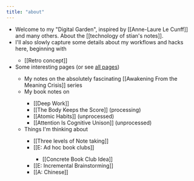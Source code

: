 ```yaml
---
title: "about"
---
```


- Welcome to my "Digital Garden", inspired by [[Anne-Laure Le Cunff]] and many others. About the [[technology of stian's notes]].<span id='HDpuoANkF'/>
- I'll also slowly capture some details about my workflows and hacks here, beginning with<span id='uCIcdUkoF'/>
    - [[Retro concept]]<span id='6Hv4FvaWT'/>
- Some interesting pages (or see [all pages](https://notes.reganmian.net/all-pages))<span id='sXbAIN2xN'/>
    - My notes on the absolutely fascinating [[Awakening From the Meaning Crisis]] series<span id='1JVQ2SxfK'/>
    - My book notes on<span id='chzaFiosR'/>
        - [[Deep Work]]<span id='Ub3ZHQITH'/>
        - [[The Body Keeps the Score]] (processing)<span id='THmIV03pI'/>
        - [[Atomic Habits]] (unprocessed)<span id='JG2q9QOPu'/>
        - [[Attention Is Cognitive Unison]] (unprocessed)<span id='3d0Ct9xOk'/>
    - Things I'm thinking about<span id='YlHKknxY0'/>
        - [[Three levels of Note taking]]<span id='_UUw91aym'/>
        - [[E: Ad hoc book clubs]]<span id='Ysdfy-2wC'/>
            - [[Concrete Book Club Idea]]<span id='XdnHNuK70'/>
        - [[E: Incremental Brainstorming]]<span id='LWueWlZBU'/>
        - [[A: Chinese]]<span id='o67yEm3El'/>
